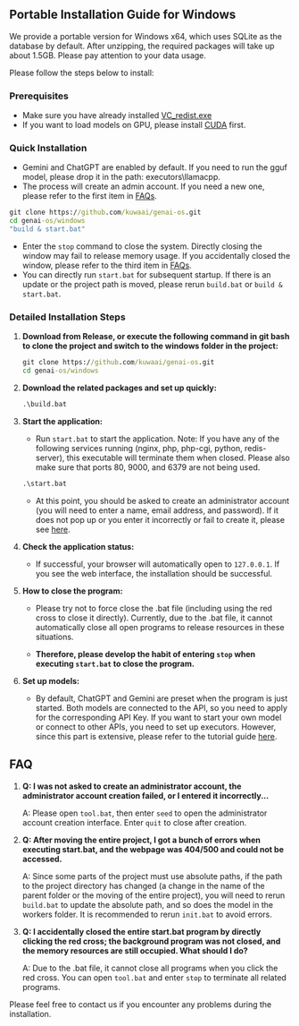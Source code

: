 ## Portable Installation Guide for Windows

We provide a portable version for Windows x64, which uses SQLite as the database by default. After unzipping, the required packages will take up about 1.5GB. Please pay attention to your data usage.

Please follow the steps below to install:

### Prerequisites
- Make sure you have already installed [VC_redist.exe](https://learn.microsoft.com/en-US/cpp/windows/latest-supported-vc-redist?view=msvc-170)
- If you want to load models on GPU, please install [CUDA](https://developer.nvidia.com/cuda-toolkit) first.

### Quick Installation
- Gemini and ChatGPT are enabled by default. If you need to run the gguf model, please drop it in the path: executors\llamacpp.
- The process will create an admin account. If you need a new one, please refer to the first item in [FAQs](#faq).
```bat
git clone https://github.com/kuwaai/genai-os.git
cd genai-os/windows
"build & start.bat"
```
- Enter the `stop` command to close the system. Directly closing the window may fail to release memory usage. If you accidentally closed the window, please refer to the third item in [FAQs](#faq).
- You can directly run `start.bat` for subsequent startup. If there is an update or the project path is moved, please rerun `build.bat` or `build & start.bat`.

### Detailed Installation Steps

1. **Download from Release, or execute the following command in git bash to clone the project and switch to the windows folder in the project:**
   ```bat
   git clone https://github.com/kuwaai/genai-os.git
   cd genai-os/windows
   ```

2. **Download the related packages and set up quickly:**
   ```bat
   .\build.bat
   ```

3. **Start the application:**
   - Run `start.bat` to start the application. Note: If you have any of the following services running (nginx, php, php-cgi, python, redis-server), this executable will terminate them when closed. Please also make sure that ports 80, 9000, and 6379 are not being used.
   ```bat
   .\start.bat
   ```
   - At this point, you should be asked to create an administrator account (you will need to enter a name, email address, and password). If it does not pop up or you enter it incorrectly or fail to create it, please see [here](#faq).

4. **Check the application status:**
   - If successful, your browser will automatically open to `127.0.0.1`. If you see the web interface, the installation should be successful.

5. **How to close the program:**
   - Please try not to force close the .bat file (including using the red cross to close it directly). Currently, due to the .bat file, it cannot automatically close all open programs to release resources in these situations.

   - **Therefore, please develop the habit of entering `stop` when executing `start.bat` to close the program.**

6. **Set up models:**
   - By default, ChatGPT and Gemini are preset when the program is just started. Both models are connected to the API, so you need to apply for the corresponding API Key. If you want to start your own model or connect to other APIs, you need to set up executors. However, since this part is extensive, please refer to the tutorial guide [here](./executors/README.md).

## FAQ

1. **Q: I was not asked to create an administrator account, the administrator account creation failed, or I entered it incorrectly...**
   
   A: Please open `tool.bat`, then enter `seed` to open the administrator account creation interface. Enter `quit` to close after creation.

2. **Q: After moving the entire project, I got a bunch of errors when executing start.bat, and the webpage was 404/500 and could not be accessed.**

   A: Since some parts of the project must use absolute paths, if the path to the project directory has changed (a change in the name of the parent folder or the moving of the entire project), you will need to rerun `build.bat` to update the absolute path, and so does the model in the workers folder. It is recommended to rerun `init.bat` to avoid errors.

3. **Q: I accidentally closed the entire start.bat program by directly clicking the red cross; the background program was not closed, and the memory resources are still occupied. What should I do?**

   A: Due to the .bat file, it cannot close all programs when you click the red cross. You can open `tool.bat` and enter `stop` to terminate all related programs.

Please feel free to contact us if you encounter any problems during the installation.